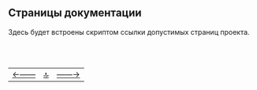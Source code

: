 <div class="navi"><nav id="navi"><!-- js --></nav></div>

<!--  СКРИПТ ПОИСКА GOOGLE SEARCH CONSOL https://cse.google.com/cse -->
<!-- <script async src="https://cse.google.com/cse.js?cx=94cd8d759d1ed4851">
</script>
<div class="gcse-search"></div> -->

## Страницы документации

<div id="navi-page">
Здесь будет встроены скриптом ссылки допустимых страниц проекта.
</div>

<br>

<span> <script src="assets/js/navi.js"></script></span>


<!--pagination_start-->
<br>

 |||| 
 |:---|:---:|---:| 
 [←——](contacts.md)|[ 🔝 ](#)|[——→](readme.md) 

 <br>
<!--pagination_end-->

